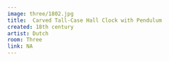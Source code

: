 ```yaml
---
image: three/1802.jpg
title:  Carved Tall-Case Hall Clock with Pendulum
created: 18th century
artist: Dutch
room: Three
link: NA
---
```



